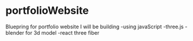 # portfolioWebsite

Bluepring for portfolio website I will be building 
-using javaScript
-three.js
-blender for 3d model
-react three fiber 
